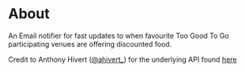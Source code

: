 # About
An Email notifier for fast updates to when favourite Too Good To Go participating venues are offering discounted food.

Credit to Anthony Hivert ([@ahivert_](https://twitter.com/ahivert_)) for the underlying API found [here](https://github.com/ahivert/tgtg-python)
